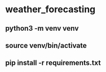 # weather_forecasting

## python3 -m venv venv

## source venv/bin/activate

## pip install -r requirements.txt
